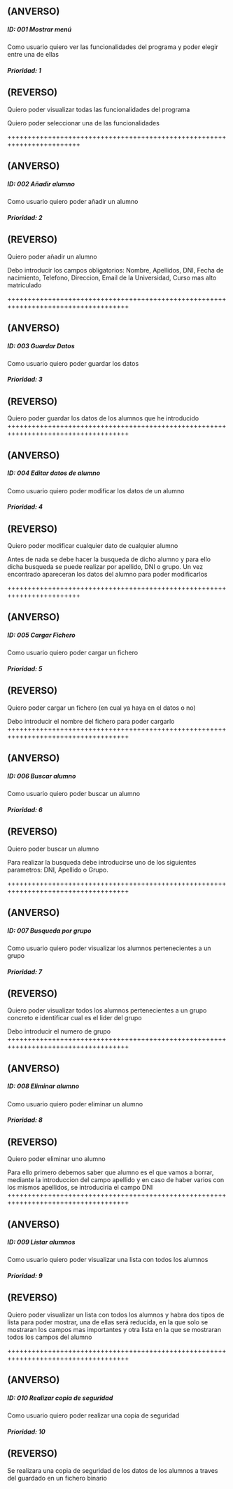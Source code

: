 ## (ANVERSO)

##### ID: 001 Mostrar menú

Como usuario quiero ver las funcionalidades del programa y poder elegir entre una de ellas

##### Prioridad: 1

## (REVERSO)

Quiero poder visualizar todas las funcionalidades del programa

Quiero poder seleccionar una de las funcionalidades

++++++++++++++++++++++++++++++++++++++++++++++++++++++++++++++++++++++++

## (ANVERSO)
##### ID: 002 Añadir alumno

Como usuario quiero poder añadir un alumno

##### Prioridad: 2

## (REVERSO)

Quiero poder añadir un alumno

Debo introducir los campos obligatorios: Nombre, Apellidos, DNI, Fecha de nacimiento, Telefono, Direccion, Email de la Universidad, Curso mas alto matriculado


++++++++++++++++++++++++++++++++++++++++++++++++++++++++++++++++++++++++++++++++++++


## (ANVERSO)
##### ID: 003 Guardar Datos 

Como usuario quiero poder guardar los datos 

##### Prioridad: 3

## (REVERSO)

Quiero poder guardar los datos de los alumnos que he introducido
++++++++++++++++++++++++++++++++++++++++++++++++++++++++++++++++++++++++++++++++++++


## (ANVERSO)
##### ID: 004 Editar datos de alumno 

Como usuario quiero poder modificar los datos de un alumno 

##### Prioridad: 4

## (REVERSO)

Quiero poder modificar cualquier dato de cualquier alumno 

Antes de nada se debe hacer la busqueda de dicho alumno y para ello dicha busqueda se puede realizar por apellido, DNI o grupo. Un vez encontrado apareceran los datos del alumno para poder modificarlos

++++++++++++++++++++++++++++++++++++++++++++++++++++++++++++++++++++++++


## (ANVERSO)
##### ID: 005 Cargar Fichero

Como usuario quiero poder cargar un fichero

##### Prioridad: 5

## (REVERSO)

Quiero poder cargar un fichero (en cual ya haya en el datos o no)

Debo introducir el nombre del fichero para poder cargarlo
++++++++++++++++++++++++++++++++++++++++++++++++++++++++++++++++++++++++++++++++++++

## (ANVERSO)
##### ID: 006 Buscar alumno

Como usuario quiero poder buscar un alumno 

##### Prioridad: 6

## (REVERSO)

Quiero poder buscar un alumno

Para realizar la busqueda debe introducirse uno de los siguientes parametros: DNI, Apellido o Grupo.

++++++++++++++++++++++++++++++++++++++++++++++++++++++++++++++++++++++++++++++++++++

## (ANVERSO)
##### ID: 007 Busqueda por grupo 

Como usuario quiero poder visualizar los alumnos pertenecientes a un grupo 

##### Prioridad: 7

## (REVERSO)

Quiero poder visualizar todos los alumnos pertenecientes a un grupo concreto e identificar cual es el lider del grupo

Debo introducir el numero de grupo
++++++++++++++++++++++++++++++++++++++++++++++++++++++++++++++++++++++++++++++++++++

## (ANVERSO)
##### ID: 008 Eliminar alumno

Como usuario quiero poder eliminar un alumno 

##### Prioridad: 8

## (REVERSO)

Quiero poder eliminar uno alumno

Para ello primero debemos saber que alumno es el que vamos a borrar, mediante la introduccion del campo apellido y en caso de haber varios con los mismos apellidos, se introduciria el campo DNI
++++++++++++++++++++++++++++++++++++++++++++++++++++++++++++++++++++++++++++++++++++


## (ANVERSO)
##### ID: 009 Listar alumnos 

Como usuario quiero poder visualizar una lista con todos los alumnos

##### Prioridad: 9

## (REVERSO)

Quiero poder visualizar un lista con todos los alumnos y habra dos tipos de lista para poder mostrar, una de ellas será reducida, en la que solo se mostraran los campos mas importantes y otra lista en la que se mostraran todos los campos del alumno


++++++++++++++++++++++++++++++++++++++++++++++++++++++++++++++++++++++++++++++++++++

## (ANVERSO)
##### ID: 010 Realizar copia de seguridad 

Como usuario quiero poder realizar una copia de seguridad

##### Prioridad: 10

## (REVERSO)

Se realizara una copia de seguridad de los datos de los alumnos a traves del guardado en un fichero binario

